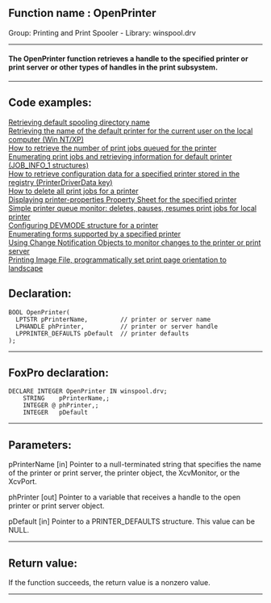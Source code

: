 
## Function name : OpenPrinter
Group: Printing and Print Spooler - Library: winspool.drv    
***  


#### The OpenPrinter function retrieves a handle to the specified printer or print server or other types of handles in the print subsystem.
***  


## Code examples:
[Retrieving default spooling directory name](../../samples/sample_358.md)  
[Retrieving the name of the default printer for the current user on the local computer (Win NT/XP)](../../samples/sample_360.md)  
[How to retrieve the number of print jobs queued for the printer](../../samples/sample_367.md)  
[Enumerating print jobs and retrieving information for default printer (JOB_INFO_1 structures)](../../samples/sample_368.md)  
[How to retrieve configuration data for a specified printer stored in the registry (PrinterDriverData key)](../../samples/sample_369.md)  
[How to delete all print jobs for a printer](../../samples/sample_370.md)  
[Displaying printer-properties Property Sheet for the specified printer](../../samples/sample_372.md)  
[Simple printer queue monitor: deletes, pauses, resumes print jobs for local printer](../../samples/sample_373.md)  
[Configuring DEVMODE structure for a printer](../../samples/sample_384.md)  
[Enumerating forms supported by a specified printer](../../samples/sample_390.md)  
[Using Change Notification Objects to monitor changes to the printer or print server](../../samples/sample_485.md)  
[Printing Image File, programmatically set print page orientation to landscape](../../samples/sample_555.md)  

## Declaration:
```foxpro  
BOOL OpenPrinter(
  LPTSTR pPrinterName,         // printer or server name
  LPHANDLE phPrinter,          // printer or server handle
  LPPRINTER_DEFAULTS pDefault  // printer defaults
);  
```  
***  


## FoxPro declaration:
```foxpro  
DECLARE INTEGER OpenPrinter IN winspool.drv;
	STRING    pPrinterName,;
	INTEGER @ phPrinter,;
	INTEGER   pDefault  
```  
***  


## Parameters:
pPrinterName 
[in] Pointer to a null-terminated string that specifies the name of the printer or print server, the printer object, the XcvMonitor, or the XcvPort. 

phPrinter 
[out] Pointer to a variable that receives a handle to the open printer or print server object.

pDefault 
[in] Pointer to a PRINTER_DEFAULTS structure. This value can be NULL.  
***  


## Return value:
If the function succeeds, the return value is a nonzero value.  
***  


